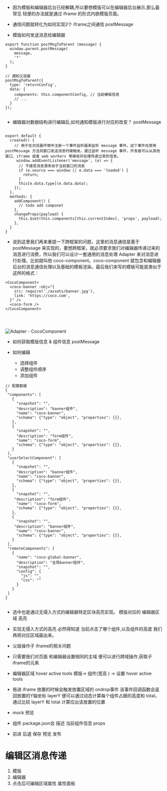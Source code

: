 * 因为模版和编辑器后台已经解耦,所以要想模版可以在编辑器后台展示,那么最常见 轻便的办法就是通过 iframe 的形式内嵌模版页面。
* 通信问题就转化为如何实现2个 iframe之间通信  postMessage

* 模版如何发送消息给编辑器
```
export function postMsgToParent (message) {
  window.parent.postMessage(
    message,
    '*'
  );
}

// 通知父容器
postMsgToParent({
  type: 'returnConfig',
  data: {
    components: this.componentConfig, // 当前模板信息
    // ...
  }
});


```

* 编辑器对数据结构进行编辑后,如何通知模版进行对应的改变？ postMessage

```

export default {
  created() {
    // 用于在浏览器环境中注册一个事件监听器来监听 message 事件。这个事件在使用 postMessage 方法向窗口发送消息时被触发。通过监听 message 事件，开发者可以从其他窗口、iframe 或者 web workers 等接收并处理传递过来的信息。
     window.addEventListener('message', (e) => {
      // 不接受消息源来自于当前窗口的消息
      if (e.source === window || e.data === 'loaded') {
        return;
      }
      this[e.data.type](e.data.data);
    });
  },
  methods: {
    addComponent() {
      // todo add componet
    },
    changeProps(payload) {
      this.$set(this.components[this.currentIndex], 'props', payload);
    },
  }
}

```

* 说到这里我们再来重提一下跨框架的问题，这里的消息通信是基于 postMessage 来实现的，要想跨框架，就必须要求我们对编辑器传递过来的消息进行消费，所以我们可以设计一套通用的消息处理 Adapter 来对消息进行处理。比如就叫他 coco-component。coco-component 就包含和编辑器后台的消息通信处理以及基础的模板渲染。最后我们来写的模板可能是类似于这样的格式：

```
<CocoComponent>
  <coco-banner :obj="{
    src: require('./assets/banner.jpg'),
    link: 'https://coco.com',
  }" />
  <coco-form />
</CocoComponent>




```

![Adapter - CocoComponent](https://p3-juejin.byteimg.com/tos-cn-i-k3u1fbpfcp/7cc39610eccc424eb5ce7ee0ed024351~tplv-k3u1fbpfcp-jj-mark:3024:0:0:0:q75.awebp)


* 如何获取模版信息 & 组件信息  postMessage

* 如何编辑
    - 选择组件
    - 调整组件顺序
    - 添加组件


 ```
// 配置数据
{
  "components": [
    {
      "snapshot": "",
      "description": "banner组件",
      "name": "coco-banner",
      "schema": {"type": "object", "properties": {}},
    },
    {
      "snapshot": "",
	  "description": "form组件",
      "name": "coco-form",
      "schema": {"type": "object", "properties": {}},
    }
  ],
  "userSelectComponent": [
    {
      "snapshot": "",
      "description": "banner组件",
      "name": "coco-banner",
      "schema": {"type": "object", "properties": {}},
    },
    {
      "snapshot": "",
     "description": "form组件",
      "name": "coco-form",
      "schema": {"type": "object", "properties": {}},
    },
    {
      "snapshot": "",
     "description": "banner组件",
      "name": "coco-banner",
      "schema": {"type": "object", "properties": {}},
    }
  ],
  "remoteComponents": [
    {
      "name": "coco-global-banner",
      "description": "全局banner组件",
      "snapshot": "",
      "config": {
        "js": "",
        "css": ""
      }
    }
  ]
}


 ```   

 * 选中也是通过无侵入方式的编辑器特定区块高亮实现。 模版对应的 编辑器区域 高亮
 * 实现无侵入方式的高亮 必然得知道 当前点击了哪个组件,以及组件的高度 我们再把对应区域画出来。 
 * 父级操作子 iframe的相关问题
 *  只需要我们对页面 和编辑器设置相同的主域 便可以进行跨域操作,获取子iframe的元素

 * 编辑器区域  hover  active tools     模版-> 组件(宽高 ) -> 设置 hover active tools 

 * 拖进 iframe 放置的时候会触发放置区域的 ondrop事件 该事件回调函数会返回放置的Y轴坐标 layerY 便可以通过动态计算每个组件占据的高度和 total，通过比较 layerY 和 total 计算应出该放置的位置
 * mock 预览
 * 组件 package.json会 描述 当前组件信息 props
 * 前进 后退  保存 预览 发布





 # 编辑区消息传递
 1. 模版
 2. 编辑器
 3. 点击后可编辑区域属性 属性面板